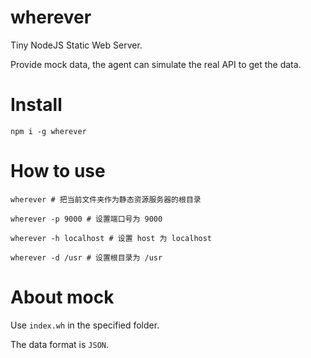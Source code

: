 # wherever

Tiny NodeJS Static Web Server.

Provide mock data, the agent can simulate the real API to get the data.

# Install

```
npm i -g wherever
```

# How to use

```
wherever # 把当前文件夹作为静态资源服务器的根目录

wherever -p 9000 # 设置端口号为 9000

wherever -h localhost # 设置 host 为 localhost

wherever -d /usr # 设置根目录为 /usr
```

# About mock

Use `index.wh` in the specified folder.

The data format is `JSON`.
